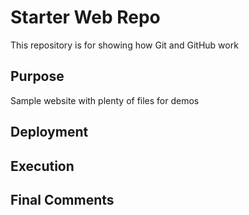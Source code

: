 # Starter Web Repo

This repository is for showing how Git and GitHub work

## Purpose

Sample website with plenty of files for demos

## Deployment

## Execution

## Final Comments
